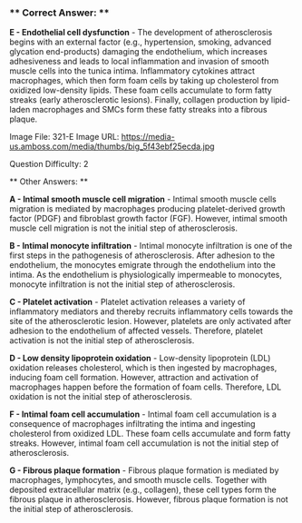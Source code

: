 ### ** Correct Answer: **

**E - Endothelial cell dysfunction** - The development of atherosclerosis begins with an external factor (e.g., hypertension, smoking, advanced glycation end-products) damaging the endothelium, which increases adhesiveness and leads to local inflammation and invasion of smooth muscle cells into the tunica intima. Inflammatory cytokines attract macrophages, which then form foam cells by taking up cholesterol from oxidized low-density lipids. These foam cells accumulate to form fatty streaks (early atherosclerotic lesions). Finally, collagen production by lipid-laden macrophages and SMCs form these fatty streaks into a fibrous plaque.

Image File: 321-E
Image URL: https://media-us.amboss.com/media/thumbs/big_5f43ebf25ecda.jpg

Question Difficulty: 2

** Other Answers: **

**A - Intimal smooth muscle cell migration** - Intimal smooth muscle cells migration is mediated by macrophages producing platelet-derived growth factor (PDGF) and fibroblast growth factor (FGF). However, intimal smooth muscle cell migration is not the initial step of atherosclerosis.

**B - Intimal monocyte infiltration** - Intimal monocyte infiltration is one of the first steps in the pathogenesis of atherosclerosis. After adhesion to the endothelium, the monocytes emigrate through the endothelium into the intima. As the endothelium is physiologically impermeable to monocytes, monocyte infiltration is not the initial step of atherosclerosis.

**C - Platelet activation** - Platelet activation releases a variety of inflammatory mediators and thereby recruits inflammatory cells towards the site of the atherosclerotic lesion. However, platelets are only activated after adhesion to the endothelium of affected vessels. Therefore, platelet activation is not the initial step of atherosclerosis.

**D - Low density lipoprotein oxidation** - Low-density lipoprotein (LDL) oxidation releases cholesterol, which is then ingested by macrophages, inducing foam cell formation. However, attraction and activation of macrophages happen before the formation of foam cells. Therefore, LDL oxidation is not the initial step of atherosclerosis.

**F - Intimal foam cell accumulation** - Intimal foam cell accumulation is a consequence of macrophages infiltrating the intima and ingesting cholesterol from oxidized LDL. These foam cells accumulate and form fatty streaks. However, intimal foam cell accumulation is not the initial step of atherosclerosis.

**G - Fibrous plaque formation** - Fibrous plaque formation is mediated by macrophages, lymphocytes, and smooth muscle cells. Together with deposited extracellular matrix (e.g., collagen), these cell types form the fibrous plaque in atherosclerosis. However, fibrous plaque formation is not the initial step of atherosclerosis.

